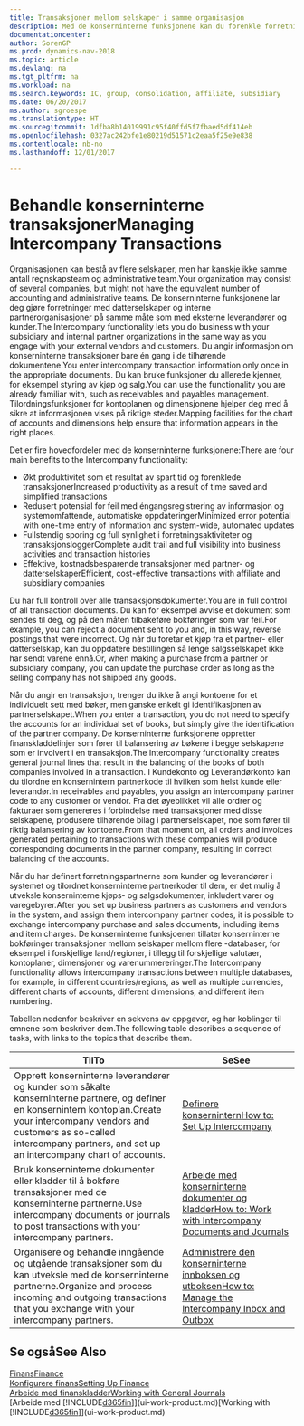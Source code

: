 ```yaml
---
title: Transaksjoner mellom selskaper i samme organisasjon
description: Med de konserninterne funksjonene kan du forenkle forretningsprosesser og transaksjoner mellom selskaper i samme organisasjon.
documentationcenter: 
author: SorenGP
ms.prod: dynamics-nav-2018
ms.topic: article
ms.devlang: na
ms.tgt_pltfrm: na
ms.workload: na
ms.search.keywords: IC, group, consolidation, affiliate, subsidiary
ms.date: 06/20/2017
ms.author: sgroespe
ms.translationtype: HT
ms.sourcegitcommit: 1dfba8b14019991c95f40ffd5f7fbaed5df414eb
ms.openlocfilehash: 0327ac242bfe1e80219d51571c2eaa5f25e9e838
ms.contentlocale: nb-no
ms.lasthandoff: 12/01/2017

---
```

# <a name="managing-intercompany-transactions"></a><span data-ttu-id="625fd-103">Behandle konserninterne transaksjoner</span><span class="sxs-lookup"><span data-stu-id="625fd-103">Managing Intercompany Transactions</span></span>
<span data-ttu-id="625fd-104">Organisasjonen kan bestå av flere selskaper, men har kanskje ikke samme antall regnskapsteam og administrative team.</span><span class="sxs-lookup"><span data-stu-id="625fd-104">Your organization may consist of several companies, but might not have the equivalent number of accounting and administrative teams.</span></span> <span data-ttu-id="625fd-105">De konserninterne funksjonene lar deg gjøre forretninger med datterselskaper og interne partnerorganisasjoner på samme måte som med eksterne leverandører og kunder.</span><span class="sxs-lookup"><span data-stu-id="625fd-105">The Intercompany functionality lets you do business with your subsidiary and internal partner organizations in the same way as you engage with your external vendors and customers.</span></span> <span data-ttu-id="625fd-106">Du angir informasjon om konserninterne transaksjoner bare én gang i de tilhørende dokumentene.</span><span class="sxs-lookup"><span data-stu-id="625fd-106">You enter intercompany transaction information only once in the appropriate documents.</span></span> <span data-ttu-id="625fd-107">Du kan bruke funksjoner du allerede kjenner, for eksempel styring av kjøp og salg.</span><span class="sxs-lookup"><span data-stu-id="625fd-107">You can use the functionality you are already familiar with, such as receivables and payables management.</span></span> <span data-ttu-id="625fd-108">Tilordningsfunksjoner for kontoplanen og dimensjonene hjelper deg med å sikre at informasjonen vises på riktige steder.</span><span class="sxs-lookup"><span data-stu-id="625fd-108">Mapping facilities for the chart of accounts and dimensions help ensure that information appears in the right places.</span></span>  

<span data-ttu-id="625fd-109">Det er fire hovedfordeler med de konserninterne funksjonene:</span><span class="sxs-lookup"><span data-stu-id="625fd-109">There are four main benefits to the Intercompany functionality:</span></span>  

- <span data-ttu-id="625fd-110">Økt produktivitet som et resultat av spart tid og forenklede transaksjoner</span><span class="sxs-lookup"><span data-stu-id="625fd-110">Increased productivity as a result of time saved and simplified transactions</span></span>  
- <span data-ttu-id="625fd-111">Redusert potensial for feil med éngangsregistrering av informasjon og systemomfattende, automatiske oppdateringer</span><span class="sxs-lookup"><span data-stu-id="625fd-111">Minimized error potential with one-time entry of information and system-wide, automated updates</span></span>  
- <span data-ttu-id="625fd-112">Fullstendig sporing og full synlighet i forretningsaktiviteter og transaksjonslogger</span><span class="sxs-lookup"><span data-stu-id="625fd-112">Complete audit trail and full visibility into business activities and transaction histories</span></span>  
- <span data-ttu-id="625fd-113">Effektive, kostnadsbesparende transaksjoner med partner- og datterselskaper</span><span class="sxs-lookup"><span data-stu-id="625fd-113">Efficient, cost-effective transactions with affiliate and subsidiary companies</span></span>  

<span data-ttu-id="625fd-114">Du har full kontroll over alle transaksjonsdokumenter.</span><span class="sxs-lookup"><span data-stu-id="625fd-114">You are in full control of all transaction documents.</span></span> <span data-ttu-id="625fd-115">Du kan for eksempel avvise et dokument som sendes til deg, og på den måten tilbakeføre bokføringer som var feil.</span><span class="sxs-lookup"><span data-stu-id="625fd-115">For example, you can reject a document sent to you and, in this way, reverse postings that were incorrect.</span></span> <span data-ttu-id="625fd-116">Og når du foretar et kjøp fra et partner- eller datterselskap, kan du oppdatere bestillingen så lenge salgsselskapet ikke har sendt varene ennå.</span><span class="sxs-lookup"><span data-stu-id="625fd-116">Or, when making a purchase from a partner or subsidiary company, you can update the purchase order as long as the selling company has not shipped any goods.</span></span>  

<span data-ttu-id="625fd-117">Når du angir en transaksjon, trenger du ikke å angi kontoene for et individuelt sett med bøker, men ganske enkelt gi identifikasjonen av partnerselskapet.</span><span class="sxs-lookup"><span data-stu-id="625fd-117">When you enter a transaction, you do not need to specify the accounts for an individual set of books, but simply give the identification of the partner company.</span></span> <span data-ttu-id="625fd-118">De konserninterne funksjonene oppretter finanskladdelinjer som fører til balansering av bøkene i begge selskapene som er involvert i en transaksjon.</span><span class="sxs-lookup"><span data-stu-id="625fd-118">The Intercompany functionality creates general journal lines that result in the balancing of the books of both companies involved in a transaction.</span></span> <span data-ttu-id="625fd-119">I Kundekonto og Leverandørkonto kan du tilordne en konsernintern partnerkode til hvilken som helst kunde eller leverandør.</span><span class="sxs-lookup"><span data-stu-id="625fd-119">In receivables and payables, you assign an intercompany partner code to any customer or vendor.</span></span> <span data-ttu-id="625fd-120">Fra det øyeblikket vil alle ordrer og fakturaer som genereres i forbindelse med transaksjoner med disse selskapene, produsere tilhørende bilag i partnerselskapet, noe som fører til riktig balansering av kontoene.</span><span class="sxs-lookup"><span data-stu-id="625fd-120">From that moment on, all orders and invoices generated pertaining to transactions with these companies will produce corresponding documents in the partner company, resulting in correct balancing of the accounts.</span></span>  

 <span data-ttu-id="625fd-121">Når du har definert forretningspartnerne som kunder og leverandører i systemet og tilordnet konserninterne partnerkoder til dem, er det mulig å utveksle konserninterne kjøps- og salgsdokumenter, inkludert varer og varegebyrer.</span><span class="sxs-lookup"><span data-stu-id="625fd-121">After you set up business partners as customers and vendors in the system, and assign them intercompany partner codes, it is possible to exchange intercompany purchase and sales documents, including items and item charges.</span></span> <span data-ttu-id="625fd-122">De konserninterne funksjoenen tillater konserninterne bokføringer transaksjoner mellom selskaper mellom flere -databaser, for eksempel i forskjellige land/regioner, i tillegg til forskjellige valutaer, kontoplaner, dimensjoner og varenummereringer.</span><span class="sxs-lookup"><span data-stu-id="625fd-122">The Intercompany functionality allows intercompany transactions between multiple databases, for example, in different countries/regions, as well as multiple currencies, different charts of accounts, different dimensions, and different item numbering.</span></span>  

<span data-ttu-id="625fd-123">Tabellen nedenfor beskriver en sekvens av oppgaver, og har koblinger til emnene som beskriver dem.</span><span class="sxs-lookup"><span data-stu-id="625fd-123">The following table describes a sequence of tasks, with links to the topics that describe them.</span></span>

 |<span data-ttu-id="625fd-124">Til</span><span class="sxs-lookup"><span data-stu-id="625fd-124">To</span></span> |<span data-ttu-id="625fd-125">Se</span><span class="sxs-lookup"><span data-stu-id="625fd-125">See</span></span>|
 |---|---|
 |<span data-ttu-id="625fd-126">Opprett konserninterne leverandører og kunder som såkalte konserninterne partnere, og definer en konsernintern kontoplan.</span><span class="sxs-lookup"><span data-stu-id="625fd-126">Create your intercompany vendors and customers as so-called intercompany partners, and set up an intercompany chart of accounts.</span></span>|[<span data-ttu-id="625fd-127">Definere konsernintern</span><span class="sxs-lookup"><span data-stu-id="625fd-127">How to: Set Up Intercompany</span></span>](intercompany-how-setup.md)|
 |<span data-ttu-id="625fd-128">Bruk konserninterne dokumenter eller kladder til å bokføre transaksjoner med de konserninterne partnerne.</span><span class="sxs-lookup"><span data-stu-id="625fd-128">Use intercompany documents or journals to post transactions with your intercompany partners.</span></span>|[<span data-ttu-id="625fd-129">Arbeide med konserninterne dokumenter og kladder</span><span class="sxs-lookup"><span data-stu-id="625fd-129">How to: Work with Intercompany Documents and Journals</span></span>](intercompany-how-work-documents-journals.md)|
 |<span data-ttu-id="625fd-130">Organisere og behandle inngående og utgående transaksjoner som du kan utveksle med de konserninterne partnerne.</span><span class="sxs-lookup"><span data-stu-id="625fd-130">Organize and process incoming and outgoing transactions that you exchange with your intercompany partners.</span></span>|[<span data-ttu-id="625fd-131">Administrere den konserninterne innboksen og utboksen</span><span class="sxs-lookup"><span data-stu-id="625fd-131">How to: Manage the Intercompany Inbox and Outbox</span></span>](intercompany-how-manage-intercompany-inbox.md)|

## <a name="see-also"></a><span data-ttu-id="625fd-132">Se også</span><span class="sxs-lookup"><span data-stu-id="625fd-132">See Also</span></span>
[<span data-ttu-id="625fd-133">Finans</span><span class="sxs-lookup"><span data-stu-id="625fd-133">Finance</span></span>](finance.md)  
[<span data-ttu-id="625fd-134">Konfigurere finans</span><span class="sxs-lookup"><span data-stu-id="625fd-134">Setting Up Finance</span></span>](finance-setup-finance.md)  
[<span data-ttu-id="625fd-135">Arbeide med finanskladder</span><span class="sxs-lookup"><span data-stu-id="625fd-135">Working with General Journals</span></span>](ui-work-general-journals.md)  
<span data-ttu-id="625fd-136">[Arbeide med [!INCLUDE[d365fin](includes/d365fin_md.md)]](ui-work-product.md)</span><span class="sxs-lookup"><span data-stu-id="625fd-136">[Working with [!INCLUDE[d365fin](includes/d365fin_md.md)]](ui-work-product.md)</span></span>


